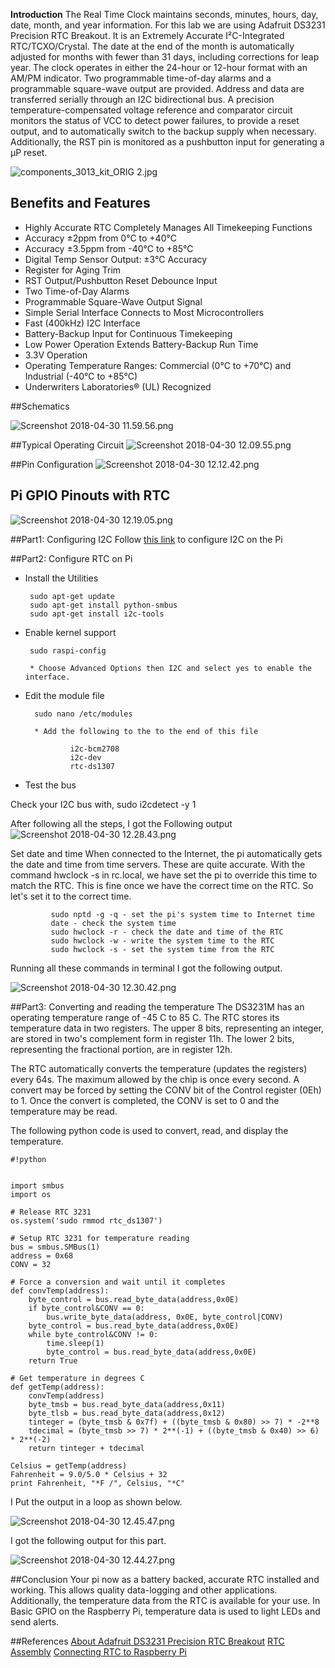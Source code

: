 **Introduction**
The Real Time Clock maintains seconds, minutes, hours, day, date, month, and year information. For this lab we are using Adafruit DS3231 Precision RTC Breakout. It is an Extremely Accurate I²C-Integrated RTC/TCXO/Crystal. The date at the end of the month is automatically adjusted for months with fewer than 31 days, including corrections for leap year. The clock operates in either the 24-hour or 12-hour format with an AM/PM indicator. Two programmable time-of-day alarms and a programmable square-wave output are provided. Address and data are transferred serially through an I2C bidirectional bus.
A precision temperature-compensated voltage reference and comparator circuit monitors the status of VCC to
detect power failures, to provide a reset output, and to automatically switch to the backup supply when necessary. Additionally, the RST pin is monitored as a pushbutton input for generating a μP reset.


![components_3013_kit_ORIG 2.jpg](https://bitbucket.org/repo/BgdaKR7/images/919966187-components_3013_kit_ORIG%202.jpg)

## Benefits and Features
* Highly Accurate RTC Completely Manages All Timekeeping Functions
*  Accuracy ±2ppm from 0°C to +40°C
* Accuracy ±3.5ppm from -40°C to +85°C
* Digital Temp Sensor Output: ±3°C Accuracy
* Register for Aging Trim
* RST Output/Pushbutton Reset Debounce Input
* Two Time-of-Day Alarms
* Programmable Square-Wave Output Signal
* Simple Serial Interface Connects to Most Microcontrollers
* Fast (400kHz) I2C Interface
* Battery-Backup Input for Continuous Timekeeping
* Low Power Operation Extends Battery-Backup Run Time
* 3.3V Operation
* Operating Temperature Ranges: Commercial (0°C to +70°C) and Industrial (-40°C to +85°C)
* Underwriters Laboratories® (UL) Recognized

##Schematics

![Screenshot 2018-04-30 11.59.56.png](https://bitbucket.org/repo/BgdaKR7/images/1697195301-Screenshot%202018-04-30%2011.59.56.png)

##Typical Operating Circuit
![Screenshot 2018-04-30 12.09.55.png](https://bitbucket.org/repo/BgdaKR7/images/1266828269-Screenshot%202018-04-30%2012.09.55.png)

##Pin Configuration
![Screenshot 2018-04-30 12.12.42.png](https://bitbucket.org/repo/BgdaKR7/images/1255289002-Screenshot%202018-04-30%2012.12.42.png)

## Pi GPIO Pinouts with RTC
![Screenshot 2018-04-30 12.19.05.png](https://bitbucket.org/repo/BgdaKR7/images/3162830509-Screenshot%202018-04-30%2012.19.05.png)

##Part1: Configuring I2C
Follow [this link](https://learn.adafruit.com/adafruits-raspberry-pi-lesson-4-gpio-setup/configuring-i2c
) to configure I2C on the Pi
 


##Part2: Configure RTC on Pi
* Install the Utilities
       
       sudo apt-get update
       sudo apt-get install python-smbus
       sudo apt-get install i2c-tools

* Enable kernel support
       
       sudo raspi-config

       * Choose Advanced Options then I2C and select yes to enable the interface.

* Edit the module file

        sudo nano /etc/modules

        * Add the following to the to the end of this file

                i2c-bcm2708
                i2c-dev
                rtc-ds1307

* Test the bus

Check your I2C bus with, sudo i2cdetect -y 1

After following all the steps, I got the Following output
![Screenshot 2018-04-30 12.28.43.png](https://bitbucket.org/repo/BgdaKR7/images/148155558-Screenshot%202018-04-30%2012.28.43.png)

Set date and time
When connected to the Internet, the pi automatically gets the date and time from time servers. These are quite accurate. With the command hwclock -s in rc.local, we have set the pi to override this time to match the RTC. This is fine once we have the correct time on the RTC. So let's set it to the correct time.

             sudo nptd -g -q - set the pi's system time to Internet time
             date - check the system time
             sudo hwclock -r - check the date and time of the RTC
             sudo hwclock -w - write the system time to the RTC
             sudo hwclock -s - set the system time from the RTC

Running all these commands in terminal I got the following output.

![Screenshot 2018-04-30 12.30.42.png](https://bitbucket.org/repo/BgdaKR7/images/2390713276-Screenshot%202018-04-30%2012.30.42.png)

##Part3: Converting and reading the temperature
The DS3231M has an operating temperature range of -45 C to 85 C. The RTC stores its temperature data in two registers. The upper 8 bits, representing an integer, are stored in two's complement form in register 11h. The lower 2 bits, representing the fractional portion, are in register 12h.

The RTC automatically converts the temperature (updates the registers) every 64s. The maximum allowed by the chip is once every second. A convert may be forced by setting the CONV bit of the Control register (0Eh) to 1. Once the convert is completed, the CONV is set to 0 and the temperature may be read.

The following python code is used to convert, read, and display the temperature.


```
#!python


import smbus
import os

# Release RTC 3231
os.system('sudo rmmod rtc_ds1307')

# Setup RTC 3231 for temperature reading
bus = smbus.SMBus(1)
address = 0x68
CONV = 32

# Force a conversion and wait until it completes
def convTemp(address):
    byte_control = bus.read_byte_data(address,0x0E)
    if byte_control&CONV == 0:
        bus.write_byte_data(address, 0x0E, byte_control|CONV)
    byte_control = bus.read_byte_data(address,0x0E)
    while byte_control&CONV != 0:
        time.sleep(1)
        byte_control = bus.read_byte_data(address,0x0E)
    return True

# Get temperature in degrees C
def getTemp(address):
    convTemp(address)
    byte_tmsb = bus.read_byte_data(address,0x11)
    byte_tlsb = bus.read_byte_data(address,0x12)
    tinteger = (byte_tmsb & 0x7f) + ((byte_tmsb & 0x80) >> 7) * -2**8
    tdecimal = (byte_tmsb >> 7) * 2**(-1) + ((byte_tmsb & 0x40) >> 6) * 2**(-2)
    return tinteger + tdecimal

Celsius = getTemp(address)
Fahrenheit = 9.0/5.0 * Celsius + 32
print Fahrenheit, "*F /", Celsius, "*C"
```

I Put the output in a loop as shown below. 

![Screenshot 2018-04-30 12.45.47.png](https://bitbucket.org/repo/BgdaKR7/images/1514071297-Screenshot%202018-04-30%2012.45.47.png)

I got the following output for this part.

![Screenshot 2018-04-30 12.44.27.png](https://bitbucket.org/repo/BgdaKR7/images/2417480648-Screenshot%202018-04-30%2012.44.27.png)

##Conclusion
Your pi now as a battery backed, accurate RTC installed and working. This allows quality data-logging and other applications. Additionally, the temperature data from the RTC is available for your use. In Basic GPIO on the Raspberry Pi, temperature data is used to light LEDs and send alerts.


##References
[About Adafruit DS3231 Precision RTC Breakout](https://cdn-shop.adafruit.com/product-files/3013/DS3231.pdf)
[RTC Assembly](https://learn.adafruit.com/adafruit-ds3231-precision-rtc-breakout/assembly)
[Connecting RTC to Raspberry Pi](http://www.intellamech.com/RaspberryPi-projects/rpi_RTCds3231)